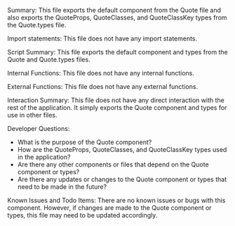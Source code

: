 Summary:
This file exports the default component from the Quote file and also exports the QuoteProps, QuoteClasses, and QuoteClassKey types from the Quote.types file.

Import statements:
This file does not have any import statements.

Script Summary:
This file exports the default component and types from the Quote and Quote.types files.

Internal Functions:
This file does not have any internal functions.

External Functions:
This file does not have any external functions.

Interaction Summary:
This file does not have any direct interaction with the rest of the application. It simply exports the Quote component and types for use in other files.

Developer Questions:
- What is the purpose of the Quote component?
- How are the QuoteProps, QuoteClasses, and QuoteClassKey types used in the application?
- Are there any other components or files that depend on the Quote component or types?
- Are there any updates or changes to the Quote component or types that need to be made in the future? 

Known Issues and Todo Items:
There are no known issues or bugs with this component. However, if changes are made to the Quote component or types, this file may need to be updated accordingly.